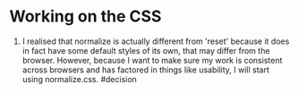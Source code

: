 # Working on the CSS

1. I realised that normalize is actually different from 'reset' because it does in fact have some default styles of its own, that may differ from the browser. However, because I want to make sure my work is consistent across browsers and has factored in things like usability, I will start using normalize.css. #decision